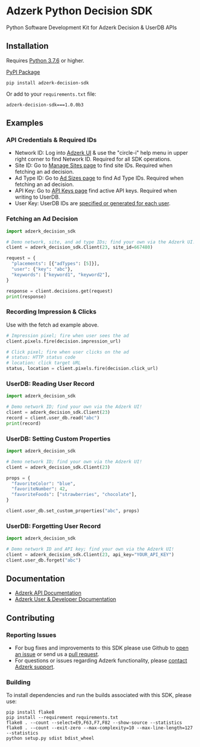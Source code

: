 # Adzerk Python Decision SDK

Python Software Development Kit for Adzerk Decision & UserDB APIs

## Installation

Requires [Python 3.7.6](https://en.wikipedia.org/wiki/History_of_Python#Table_of_versions) or higher.

[PyPI Package](https://pypi.org/project/adzerk-decision-sdk/)

```shell
pip install adzerk-decision-sdk
```

Or add to your `requirements.txt` file:

```
adzerk-decision-sdk===1.0.0b3
```

## Examples

### API Credentials & Required IDs

- Network ID: Log into [Adzerk UI](https://app.adzerk.com/) & use the "circle-i" help menu in upper right corner to find Network ID. Required for all SDK operations.
- Site ID: Go to [Manage Sites page](https://app.adzerk.com/#!/sites/) to find site IDs. Required when fetching an ad decision.
- Ad Type ID: Go to [Ad Sizes page](https://app.adzerk.com/#!/ad-sizes/) to find Ad Type IDs. Required when fetching an ad decision.
- API Key: Go to [API Keys page](https://app.adzerk.com/#!/api-keys/) find active API keys. Required when writing to UserDB.
- User Key: UserDB IDs are [specified or generated for each user](https://dev.adzerk.com/reference/userdb#passing-the-userkey).

### Fetching an Ad Decision

```python
import adzerk_decision_sdk

# Demo network, site, and ad type IDs; find your own via the Adzerk UI!
client = adzerk_decision_sdk.Client(23, site_id=667480)

request = {
  "placements": [{"adTypes": [5]}],
  "user": {"key": "abc"},
  "keywords": ["keyword1", "keyword2"],
}

response = client.decisions.get(request)
print(response)
```

### Recording Impression & Clicks

Use with the fetch ad example above.

```python
# Impression pixel; fire when user sees the ad
client.pixels.fire(decision.impression_url)

# Click pixel; fire when user clicks on the ad
# status: HTTP status code
# location: click target URL
status, location = client.pixels.fire(decision.click_url)
```

### UserDB: Reading User Record

```python
import adzerk_decision_sdk

# Demo network ID; find your own via the Adzerk UI!
client = adzerk_decision_sdk.Client(23)
record = client.user_db.read("abc")
print(record)
```

### UserDB: Setting Custom Properties

```python
import adzerk_decision_sdk

# Demo network ID; find your own via the Adzerk UI!
client = adzerk_decision_sdk.Client(23)

props = {
  "favoriteColor": "blue",
  "favoriteNumber": 42,
  "favoriteFoods": ["strawberries", "chocolate"],
}

client.user_db.set_custom_properties("abc", props)
```

### UserDB: Forgetting User Record

```python
import adzerk_decision_sdk

# Demo network ID and API key; find your own via the Adzerk UI!
client = adzerk_decision_sdk.Client(23, api_key="YOUR_API_KEY")
client.user_db.forget("abc")
```

<!-- ### Logging Example

TBD: ....... -->

## Documentation

- [Adzerk API Documentation](https://dev.adzerk.com/reference)
- [Adzerk User & Developer Documentation](https://dev.adzerk.com/docs)

## Contributing

### Reporting Issues

- For bug fixes and improvements to this SDK please use Github to [open an issue](https://github.com/adzerk/adzerk-decision-sdk-python/issues) or send us a [pull request](https://github.com/adzerk/adzerk-decision-sdk-python/pulls).
- For questions or issues regarding Adzerk functionality, please [contact Adzerk support](https://adzerk.com/help/).

### Building

To install dependencies and run the builds associated with this SDK, please use:

```
pip install flake8
pip install --requirement requirements.txt
flake8 . --count --select=E9,F63,F7,F82 --show-source --statistics
flake8 . --count --exit-zero --max-complexity=10 --max-line-length=127 --statistics
python setup.py sdist bdist_wheel
```

